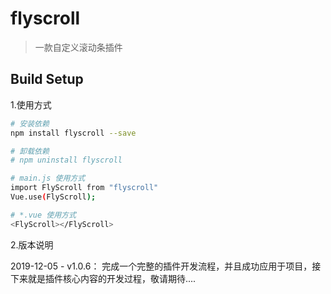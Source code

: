 # flyscroll

> 一款自定义滚动条插件

## Build Setup

1.使用方式

``` bash
# 安装依赖
npm install flyscroll --save

# 卸载依赖
# npm uninstall flyscroll

# main.js 使用方式
import FlyScroll from "flyscroll"
Vue.use(FlyScroll);

# *.vue 使用方式
<FlyScroll></FlyScroll>

```

2.版本说明

2019-12-05 - v1.0.6：
完成一个完整的插件开发流程，并且成功应用于项目，接下来就是插件核心内容的开发过程，敬请期待....
